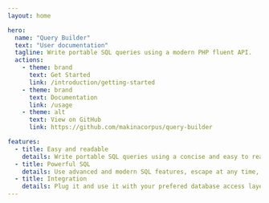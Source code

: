 ```yaml
---
layout: home

hero:
  name: "Query Builder"
  text: "User documentation"
  tagline: Write portable SQL queries using a modern PHP fluent API.
  actions:
    - theme: brand
      text: Get Started
      link: /introduction/getting-started
    - theme: brand
      text: Documentation
      link: /usage
    - theme: alt
      text: View on GitHub
      link: https://github.com/makinacorpus/query-builder

features:
  - title: Easy and readable
    details: Write portable SQL queries using a concise and easy to read fluent PHP API.
  - title: Powerful SQL
    details: Use advanced and modern SQL features, escape at any time, any place, to use unsupported features.
  - title: Integration
    details: Plug it and use it with your prefered database access layer.
---
```

